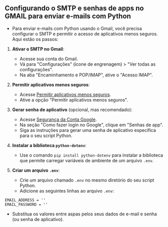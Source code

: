 ## Configurando o SMTP e senhas de apps no GMAIL para enviar e-mails com Python
- Para enviar e-mails com Python usando o Gmail, você precisa configurar o SMTP e permitir o acesso de aplicativos menos seguros. Aqui estão os passos:
1. **Ativar o SMTP no Gmail**:
   - Acesse sua conta do Gmail.
   - Vá para "Configurações" (ícone de engrenagem) > "Ver todas as configurações".
   - Na aba "Encaminhamento e POP/IMAP", ative o "Acesso IMAP".

2. **Permitir aplicativos menos seguros**:
    - Acesse [Permitir aplicativos menos seguros](https://myaccount.google.com/lesssecureapps).
    - Ative a opção "Permitir aplicativos menos seguros".

3. **Gerar senha de aplicativo** (opcional, mas recomendado):



    - Acesse [Segurança da Conta Google](https://myaccount.google.com/security).
    - Na seção "Como fazer login no Google", clique em "Senhas de app".
    - Siga as instruções para gerar uma senha de aplicativo específica para o seu script Python.
4. **Instalar a biblioteca `python-dotenv`**:
   - Use o comando `pip install python-dotenv` para instalar a biblioteca que permite carregar
variáveis de ambiente de um arquivo `.env`.

5. **Criar um arquivo `.env`**:
   - Crie um arquivo chamado `.env` no mesmo diretório do seu script Python.
   - Adicione as seguintes linhas ao arquivo `.env`:

```
EMAIL_ADDRESS = ''
EMAIL_PASSWORD = ''
```

   - Substitua os valores entre aspas pelos seus dados de e-mail e senha (ou senha de aplicativo).
